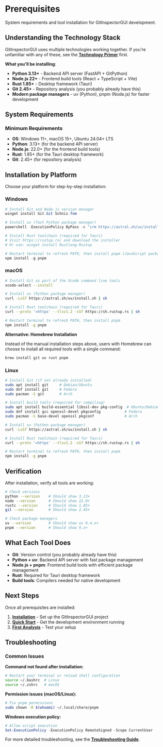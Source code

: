 # Prerequisites

System requirements and tool installation for GitInspectorGUI development.

## Understanding the Technology Stack

GitInspectorGUI uses multiple technologies working together. If you're unfamiliar with any of these, see the **[Technology Primer](../technology-primer.md)** first.

**What you'll be installing**:

-   **Python 3.13+** - Backend API server (FastAPI + GitPython)
-   **Node.js 22+** - Frontend build tools (React + TypeScript + Vite)
-   **Rust 1.85+** - Desktop framework (Tauri)
-   **Git 2.45+** - Repository analysis (you probably already have this)
-   **Modern package managers** - uv (Python), pnpm (Node.js) for faster development

## System Requirements

### Minimum Requirements

-   **OS**: Windows 11+, macOS 15+, Ubuntu 24.04+ LTS
-   **Python**: 3.13+ (for the backend API server)
-   **Node.js**: 22.0+ (for the frontend build tools)
-   **Rust**: 1.85+ (for the Tauri desktop framework)
-   **Git**: 2.45+ (for repository analysis)

## Installation by Platform

Choose your platform for step-by-step installation:

### Windows

```powershell
# Install Git and Node.js version manager
winget install Git.Git Schniz.fnm

# Install uv (fast Python package manager)
powershell -ExecutionPolicy ByPass -c "irm https://astral.sh/uv/install.ps1 | iex"

# Install Rust toolchain (required for Tauri)
# Visit https://rustup.rs/ and download the installer
# Or use: winget install Rustlang.Rustup

# Restart terminal to refresh PATH, then install pnpm (JavaScript package manager)
npm install -g pnpm
```

### macOS

```bash
# Install Git as part of the Xcode command line tools
xcode-select --install

# Install uv (Python package manager)
curl -LsSf https://astral.sh/uv/install.sh | sh

# Install Rust toolchain (required for Tauri)
curl --proto '=https' --tlsv1.2 -sSf https://sh.rustup.rs | sh

# Restart terminal to refresh PATH, then install pnpm
npm install -g pnpm
```

**Alternative: Homebrew Installation**

Instead of the manual installation steps above, users with Homebrew can choose to install all required tools with a single command:

```bash
brew install git uv rust pnpm
```

### Linux

```bash
# Install Git (if not already installed)
sudo apt install git     # Debian/Ubuntu
sudo dnf install git     # Fedora
sudo pacman -S git       # Arch

# Install build tools (required for compiling)
sudo apt install build-essential libssl-dev pkg-config  # Ubuntu/Debian
sudo dnf install gcc openssl-devel pkgconfig           # Fedora
sudo pacman -S base-devel openssl pkgconf              # Arch

# Install uv (Python package manager)
curl -LsSf https://astral.sh/uv/install.sh | sh

# Install Rust toolchain (required for Tauri)
curl --proto '=https' --tlsv1.2 -sSf https://sh.rustup.rs | sh

# Restart terminal to refresh PATH, then install pnpm
npm install -g pnpm
```

## Verification

After installation, verify all tools are working:

```bash
# Check versions
python --version    # Should show 3.13+
node --version      # Should show 22.0+
rustc --version     # Should show 1.85+
git --version       # Should show 2.45+

# Check package managers
uv --version        # Should show uv 0.4.x+
pnpm --version      # Should show 9.x+
```

## What Each Tool Does

-   **Git**: Version control (you probably already have this)
-   **Python + uv**: Backend API server with fast package management
-   **Node.js + pnpm**: Frontend build tools with efficient package management
-   **Rust**: Required for Tauri desktop framework
-   **Build tools**: Compilers needed for native development

## Next Steps

Once all prerequisites are installed:

1. **[Installation](02-installation.md)** - Set up the GitInspectorGUI project
2. **[Quick Start](03-quick-start.md)** - Get the development environment running
3. **[First Analysis](04-first-analysis.md)** - Test your setup

## Troubleshooting

### Common Issues

**Command not found after installation:**

```bash
# Restart your terminal or reload shell configuration
source ~/.bashrc  # Linux
source ~/.zshrc   # macOS
```

**Permission issues (macOS/Linux):**

```bash
# Fix pnpm permissions
sudo chown -R $(whoami) ~/.local/share/pnpm
```

**Windows execution policy:**

```powershell
# Allow script execution
Set-ExecutionPolicy -ExecutionPolicy RemoteSigned -Scope CurrentUser
```

For more detailed troubleshooting, see the **[Troubleshooting
Guide](../development/troubleshooting.md)**.
